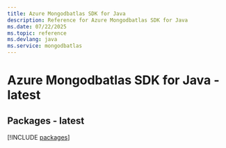 ```yaml
---
title: Azure Mongodbatlas SDK for Java
description: Reference for Azure Mongodbatlas SDK for Java
ms.date: 07/22/2025
ms.topic: reference
ms.devlang: java
ms.service: mongodbatlas
---
```

# Azure Mongodbatlas SDK for Java - latest
## Packages - latest
[!INCLUDE [packages](mongodbatlas-index.md)]